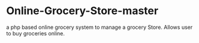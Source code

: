 # Online-Grocery-Store-master
a php based online grocery system to manage a grocery Store. Allows user to buy groceries online.
